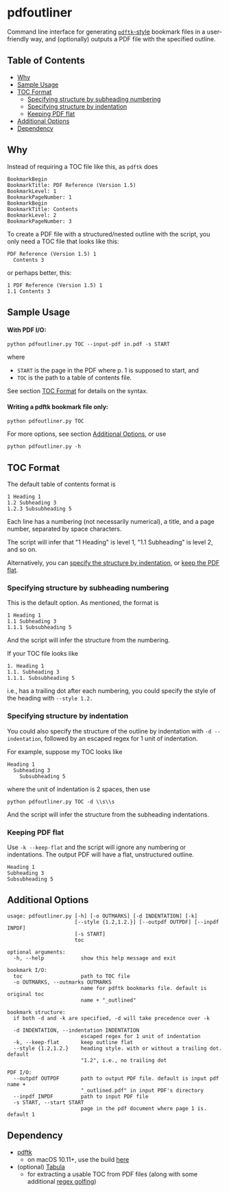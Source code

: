 # pdfoutliner
Command line interface for generating [`pdftk`-style](https://www.pdflabs.com/blog/export-and-import-pdf-bookmarks/) bookmark files in a user-friendly way, and (optionally) outputs a PDF file with the specified outline. 

## Table of Contents
<!-- MarkdownTOC -->

- [Why](#why)
- [Sample Usage](#sample-usage)
- [TOC Format](#toc-format)
  - [Specifying structure by subheading numbering](#specifying-structure-by-subheading-numbering)
  - [Specifying structure by indentation](#specifying-structure-by-indentation)
  - [Keeping PDF flat](#keeping-pdf-flat)
- [Additional Options](#additional-options)
- [Dependency](#dependency)

<!-- /MarkdownTOC -->

## Why
Instead of requiring a TOC file like this, as `pdftk` does

    BookmarkBegin
    BookmarkTitle: PDF Reference (Version 1.5)
    BookmarkLevel: 1
    BookmarkPageNumber: 1
    BookmarkBegin
    BookmarkTitle: Contents
    BookmarkLevel: 2
    BookmarkPageNumber: 3

To create a PDF file with a structured/nested outline with the script, you only need a TOC file that looks like this: 

    PDF Reference (Version 1.5) 1
      Contents 3

or perhaps better, this: 

    1 PDF Reference (Version 1.5) 1
    1.1 Contents 3


## Sample Usage

#### With PDF I/O:

    python pdfoutliner.py TOC --input-pdf in.pdf -s START

where 

- `START` is the page in the PDF where p. 1 is supposed to start, and 
- `TOC` is the path to a table of contents file. 

See section [TOC Format](#toc-format) for details on the syntax. 

#### Writing a pdftk bookmark file only:

    python pdfoutliner.py TOC

For more options, see section [Additional Options](#additional-options), or use

    python pdfoutliner.py -h

## TOC Format
The default table of contents format is

    1 Heading 1
    1.2 Subheading 3
    1.2.3 Subsubheading 5

Each line has a numbering (not necessarily numerical), a title, and a page number, separated by space characters. 

The script will infer that "1 Heading" is level 1, "1.1 Subheading" is level 2, and so on. 

Alternatively, you can [specify the structure by indentation](#specifying-structure-by-indentation), or [keep the PDF flat](#keeping-pdf-flat). 

### Specifying structure by subheading numbering
This is the default option. As mentioned, the format is

    1 Heading 1
    1.1 Subheading 3
    1.1.1 Subsubheading 5

And the script will infer the structure from the numbering. 

If your TOC file looks like 

    1. Heading 1
    1.1. Subheading 3
    1.1.1. Subsubheading 5

i.e., has a trailing dot after each numbering, you could specify the style of the heading with `--style 1.2.`

### Specifying structure by indentation
You could also specify the structure of the outline by indentation with `-d --indentation`, followed by an escaped regex for 1 unit of indentation. 

For example, suppose my TOC looks like

    Heading 1
      Subheading 3
        Subsubheading 5

where the unit of indentation is 2 spaces, then use
    
    python pdfoutliner.py TOC -d \\s\\s

And the script will infer the structure from the subheading indentations. 

### Keeping PDF flat
Use `-k --keep-flat` and the script will ignore any numbering or indentations. The output PDF will have a flat, unstructured outline. 

    Heading 1
    Subheading 3
    Subsubheading 5

## Additional Options
    usage: pdfoutliner.py [-h] [-o OUTMARKS] [-d INDENTATION] [-k]
                          [--style {1.2,1.2.}] [--outpdf OUTPDF] [--inpdf INPDF]
                          [-s START]
                          toc

    optional arguments:
      -h, --help            show this help message and exit

    bookmark I/O:
      toc                   path to TOC file
      -o OUTMARKS, --outmarks OUTMARKS
                            name for pdftk bookmarks file. default is original toc
                            name + "_outlined"

    bookmark structure:
      if both -d and -k are specified, -d will take precedence over -k

      -d INDENTATION, --indentation INDENTATION
                            escaped regex for 1 unit of indentation
      -k, --keep-flat       keep outline flat
      --style {1.2,1.2.}    heading style. with or without a trailing dot. default
                            "1.2", i.e., no trailing dot

    PDF I/O:
      --outpdf OUTPDF       path to output PDF file. default is input pdf name +
                            "_outlined.pdf" in input PDF's directory
      --inpdf INPDF         path to input PDF file
      -s START, --start START
                            page in the pdf document where page 1 is. default 1

## Dependency

- [pdftk](https://www.pdflabs.com/tools/pdftk-server/)
    - on macOS 10.11+, use the build [here](https://www.pdflabs.com/tools/pdftk-the-pdf-toolkit/pdftk_server-2.02-mac_osx-10.11-setup.pkg)
- (optional) [Tabula](http://tabula.technology/)
    - for extracting a usable TOC from PDF files (along with some additional [regex golfing](https://xkcd.com/1313/))
